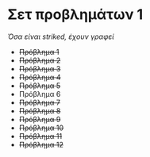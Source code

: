 # Σετ προβλημάτων 1

_Όσα είναι striked, έχουν γραφεί_

* ~~Πρόβλημα 1~~
* ~~Πρόβλημα 2~~ 
* ~~Πρόβλημα 3~~ 
* ~~Πρόβλημα 4~~
* ~~Πρόβλημα 5~~
* Πρόβλημα 6
* ~~Πρόβλημα 7~~
* ~~Πρόβλημα 8~~ 
* ~~Πρόβλημα 9~~
* ~~Πρόβλημα 10~~
* ~~Πρόβλημα 11~~ 
* ~~Πρόβλημα 12~~

